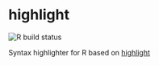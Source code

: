 highlight
=========

<!-- badges: start -->
![R build status](https://github.com/hadley/highlight/workflows/R-CMD-check/badge.svg)
<!-- badges: end -->

Syntax highlighter for R based on [highlight](http://www.andre-simon.de/doku/highlight/en/highlight.html)

